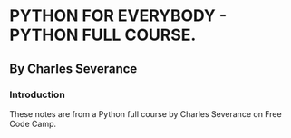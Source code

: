 # PYTHON FOR EVERYBODY - PYTHON FULL COURSE.
## By Charles Severance 

### Introduction
These notes are from a Python full course by Charles Severance on Free Code Camp.
